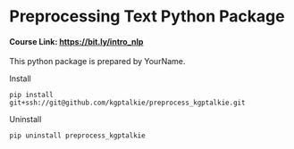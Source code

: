 # Preprocessing Text Python Package

#### Course Link: https://bit.ly/intro_nlp

This python package is prepared by YourName.

Install

`pip install git+ssh://git@github.com/kgptalkie/preprocess_kgptalkie.git`

Uninstall

`pip uninstall preprocess_kgptalkie`